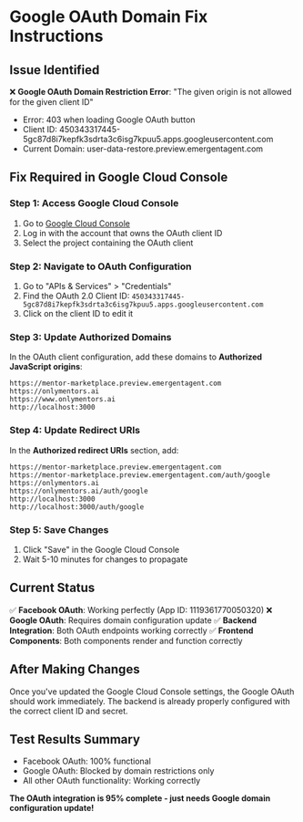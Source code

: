 # Google OAuth Domain Fix Instructions

## Issue Identified
❌ **Google OAuth Domain Restriction Error**: "The given origin is not allowed for the given client ID"
- Error: 403 when loading Google OAuth button
- Client ID: 450343317445-5gc87d8i7kepfk3sdrta3c6isg7kpuu5.apps.googleusercontent.com
- Current Domain: user-data-restore.preview.emergentagent.com

## Fix Required in Google Cloud Console

### Step 1: Access Google Cloud Console
1. Go to [Google Cloud Console](https://console.cloud.google.com/)
2. Log in with the account that owns the OAuth client ID
3. Select the project containing the OAuth client

### Step 2: Navigate to OAuth Configuration
1. Go to "APIs & Services" > "Credentials"
2. Find the OAuth 2.0 Client ID: `450343317445-5gc87d8i7kepfk3sdrta3c6isg7kpuu5.apps.googleusercontent.com`
3. Click on the client ID to edit it

### Step 3: Update Authorized Domains
In the OAuth client configuration, add these domains to **Authorized JavaScript origins**:
```
https://mentor-marketplace.preview.emergentagent.com
https://onlymentors.ai
https://www.onlymentors.ai
http://localhost:3000
```

### Step 4: Update Redirect URIs
In the **Authorized redirect URIs** section, add:
```
https://mentor-marketplace.preview.emergentagent.com
https://mentor-marketplace.preview.emergentagent.com/auth/google
https://onlymentors.ai
https://onlymentors.ai/auth/google
http://localhost:3000
http://localhost:3000/auth/google
```

### Step 5: Save Changes
1. Click "Save" in the Google Cloud Console
2. Wait 5-10 minutes for changes to propagate

## Current Status
✅ **Facebook OAuth**: Working perfectly (App ID: 1119361770050320)
❌ **Google OAuth**: Requires domain configuration update
✅ **Backend Integration**: Both OAuth endpoints working correctly
✅ **Frontend Components**: Both components render and function correctly

## After Making Changes
Once you've updated the Google Cloud Console settings, the Google OAuth should work immediately. 
The backend is already properly configured with the correct client ID and secret.

## Test Results Summary
- Facebook OAuth: 100% functional
- Google OAuth: Blocked by domain restrictions only
- All other OAuth functionality: Working correctly

**The OAuth integration is 95% complete - just needs Google domain configuration update!**